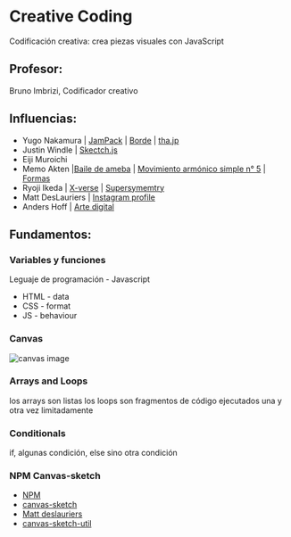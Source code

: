 # Creative Coding

Codificación creativa: crea piezas visuales con JavaScript

## Profesor:
Bruno Imbrizi, Codificador creativo

## Influencias:
- Yugo Nakamura | [JamPack](https://www.youtube.com/watch?v=dNT-NcCIPtA) | [Borde](https://www.youtube.com/watch?v=fu3jtG0SwU8) | [tha.jp](http://tha.jp/)
- Justin Windle | [Skectch.js](https://soulwire.github.io/sketch.js/)
- Eiji Muroichi
- Memo Akten |[Baile de ameba](http://www.memo.tv/works/amoeba-dance/) | [Movimiento armónico simple  n° 5](http://www.memo.tv/works/simple-harmonic-motion-5/) | [Formas](http://www.memo.tv/works/forms/)
- Ryoji Ikeda | [X-verse](https://www.ryojiikeda.com/project/x_verse/) | [Supersymemtry](https://www.ryojiikeda.com/project/supersymmetry/)
- Matt DesLauriers | [Instagram profile](https://www.instagram.com/mattdesl_art/)
- Anders Hoff | [Arte digital](https://img.inconvergent.net/generative/)

## Fundamentos:

### Variables y funciones
Leguaje de programación - Javascript

- HTML - data
- CSS - format
 - JS - behaviour

 ### Canvas

 ![canvas image](https://lh6.googleusercontent.com/WFj7PnMc_7jTowNvPAeeMOZ-Q8DyYMulJOy2v_g10hC_f0Rz9ejqaJVQ8C4ESBmmziyZ-kezUwQklfSqMq86GukjUnvwV5A9CU883i-LIxHKKPYyNy0Wa3UDJ22QZ4wUgomHQlva)

 ### Arrays and Loops
 los arrays son listas
 los loops son fragmentos de código ejecutados una y otra vez limitadamente

 ### Conditionals
 if, algunas condición, else sino otra condición

 ### NPM Canvas-sketch
 - [NPM](https://www.npmjs.com/)
 - [canvas-sketch](https://github.com/mattdesl/canvas-sketch)
 - [Matt deslauriers](https://www.mattdesl.com/)
 - [canvas-sketch-util](https://github.com/mattdesl/canvas-sketch-util)